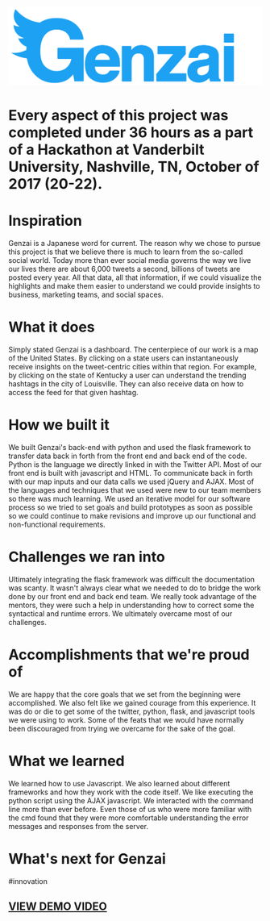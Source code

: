 ![Genzai](static/css/logo.png)
# Every aspect of this project was completed under 36 hours as a part of  a Hackathon at Vanderbilt University, Nashville, TN, October of 2017 (20-22). 
# Inspiration
Genzai is a Japanese word for current. The reason why we chose to pursue this project is that we believe there is much to learn from the so-called social world. Today more than ever social media governs the way we live our lives there are about 6,000 tweets a second, billions of tweets are posted every year. All that data, all that information, if we could visualize the highlights and make them easier to understand we could provide insights to business, marketing teams, and social spaces.

# What it does
Simply stated Genzai is a dashboard. The centerpiece of our work is a map of the United States. By clicking on a state users can instantaneously receive insights on the tweet-centric cities within that region. For example, by clicking on the state of Kentucky a user can understand the trending hashtags in the city of Louisville. They can also receive data on how to access the feed for that given hashtag.

# How we built it
We built Genzai's back-end with python and used the flask framework to transfer data back in forth from the front end and back end of the code. Python is the language we directly linked in with the Twitter API. Most of our front end is built with javascript and HTML. To communicate back in forth with our map inputs and our data calls we used jQuery and AJAX. Most of the languages and techniques that we used were new to our team members so there was much learning. We used an iterative model for our software process so we tried to set goals and build prototypes as soon as possible so we could continue to make revisions and improve up our functional and non-functional requirements.

# Challenges we ran into
Ultimately integrating the flask framework was difficult the documentation was scanty. It wasn't always clear what we needed to do to bridge the work done by our front end and back end team. We really took advantage of the mentors, they were such a help in understanding how to correct some the syntactical and runtime errors. We ultimately overcame most of our challenges.

# Accomplishments that we're proud of
We are happy that the core goals that we set from the beginning were accomplished. We also felt like we gained courage from this experience. It was do or die to get some of the twitter, python, flask, and javascript tools we were using to work. Some of the feats that we would have normally been discouraged from trying we overcame for the sake of the goal.

# What we learned
We learned how to use Javascript. We also learned about different frameworks and how they work with the code itself. We like executing the python script using the AJAX javascript. We interacted with the command line more than ever before. Even those of us who were more familiar with the cmd found that they were more comfortable understanding the error messages and responses from the server.

# What's next for Genzai
#innovation

## [VIEW DEMO VIDEO](https://youtu.be/fhjYgMKWfWo "Genzai in Action")

